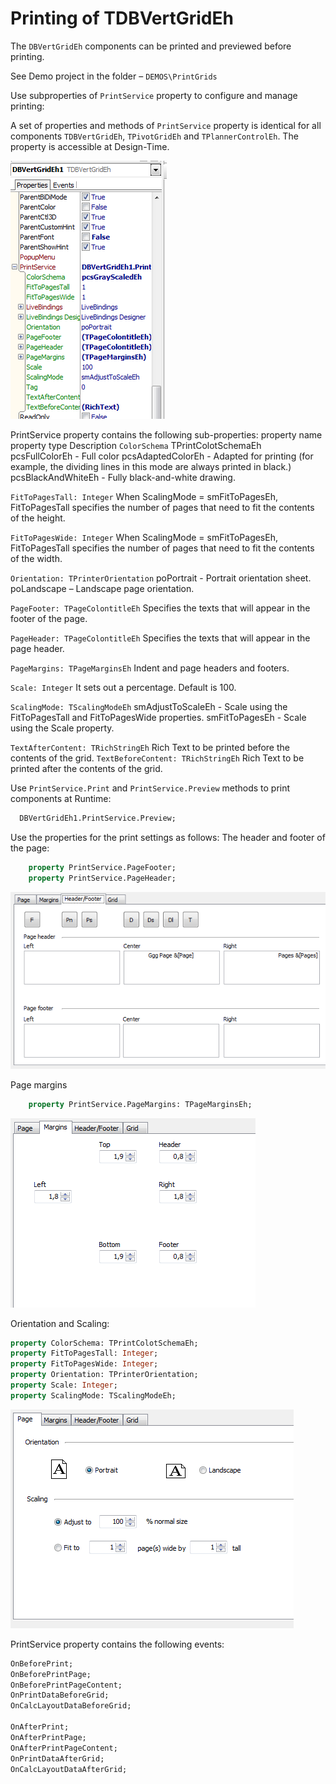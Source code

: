 # Printing of TDBVertGridEh


The `DBVertGridEh` components can be printed and previewed before printing.

See Demo project in the folder – 
`DEMOS\PrintGrids`

Use subproperties of `PrintService`  property  to configure and manage printing:

A set of properties and methods of `PrintService` property is identical for all components `TDBVertGridEh`, `TPivotGridEh` and `TPlannerControlEh`.
The property is accessible at Design-Time.

![](../../images/clip0039.png)
 

PrintService property contains the following sub-properties:
property name	property type	Description
 `ColorSchema`	TPrintColotSchemaEh	pcsFullColorEh - Full color
 pcsAdaptedColorEh - Adapted for printing (for example, the dividing lines in this mode are always printed in black.)
 pcsBlackAndWhiteEh - Fully black-and-white drawing. 

 `FitToPagesTall: Integer`
 When ScalingMode = smFitToPagesEh, FitToPagesTall specifies the number of pages that need to fit the contents of the height.

 `FitToPagesWide: Integer`
 When ScalingMode = smFitToPagesEh, FitToPagesTall specifies the number of pages that need to fit the contents of the width.

`Orientation: TPrinterOrientation`
  poPortrait - Portrait orientation sheet.
   poLandscape – Landscape page orientation.

`PageFooter: TPageColontitleEh`
	Specifies the texts that will appear in the footer of the page.

`PageHeader: TPageColontitleEh`
  Specifies the texts that will appear in the page header.

`PageMargins: TPageMarginsEh` Indent and page headers and footers.

`Scale: Integer`
   It sets out a percentage. Default is 100.

`ScalingMode: TScalingModeEh`
    smAdjustToScaleEh - Scale using the FitToPagesTall and FitToPagesWide properties.
    smFitToPagesEh - Scale using the Scale property.

`TextAfterContent: TRichStringEh`
	Rich Text to be printed before the contents of the grid.
`TextBeforeContent: TRichStringEh`
Rich Text to be printed after the contents of the grid.


Use `PrintService.Print` and `PrintService.Preview` methods to print components  at Runtime:

```pascal
  DBVertGridEh1.PrintService.Preview;
```  

Use the properties for the print settings as follows:
The header and footer of the page:

```pascal
    property PrintService.PageFooter;
    property PrintService.PageHeader;
```  

![](../../images/clip0040.png)
 


Page margins

```pascal
    property PrintService.PageMargins: TPageMarginsEh;
```  

![](../../images/clip0041.png)


Orientation and Scaling:

```pascal
property ColorSchema: TPrintColotSchemaEh;
property FitToPagesTall: Integer;
property FitToPagesWide: Integer;
property Orientation: TPrinterOrientation;
property Scale: Integer;
property ScalingMode: TScalingModeEh;
```  

![](../../images/clip0042.png)
 

PrintService property contains the following events:
```pascal
OnBeforePrint;
OnBeforePrintPage;
OnBeforePrintPageContent;
OnPrintDataBeforeGrid;
OnCalcLayoutDataBeforeGrid;

OnAfterPrint;
OnAfterPrintPage;
OnAfterPrintPageContent;
OnPrintDataAfterGrid;
OnCalcLayoutDataAfterGrid;
```  

